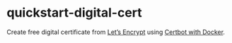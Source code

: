 # quickstart-digital-cert
Create free digital certificate from [Let’s Encrypt](https://letsencrypt.org/) using [Certbot with Docker](https://certbot.eff.org/docs/install.html#running-with-docker).
